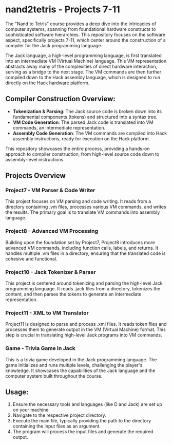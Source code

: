 # nand2tetris - Projects 7-11

The "Nand to Tetris" course provides a deep dive into the intricacies of computer systems, spanning from foundational hardware constructs to sophisticated software hierarchies. This repository focuses on the software aspect, specifically projects 7-11, which center around the construction of a compiler for the Jack programming language.

The Jack language, a high-level programming language, is first translated into an intermediate VM (Virtual Machine) language. This VM representation abstracts away many of the complexities of direct hardware interaction, serving as a bridge to the next stage. The VM commands are then further compiled down to the Hack assembly language, which is designed to run directly on the Hack hardware platform.

## Compiler Construction Overview:

- **Tokenization & Parsing**: The Jack source code is broken down into its fundamental components (tokens) and structured into a syntax tree.
- **VM Code Generation**: The parsed Jack code is translated into VM commands, an intermediate representation.
- **Assembly Code Generation**: The VM commands are compiled into Hack assembly instructions, ready for execution on the Hack platform.

This repository showcases the entire process, providing a hands-on approach to compiler construction, from high-level source code down to assembly-level instructions.

## Projects Overview

### Project7 - VM Parser & Code Writer
This project focuses on VM parsing and code writing. It reads from a directory containing .vm files, processes various VM commands, and writes the results. The primary goal is to translate VM commands into assembly language.

### Project8 - Advanced VM Processing
Building upon the foundation set by Project7, Project8 introduces more advanced VM commands, including function calls, labels, and returns. It handles multiple .vm files in a directory, ensuring that the translated code is cohesive and functional.

### Project10 - Jack Tokenizer & Parser
This project is centered around tokenizing and parsing the high-level Jack programming language. It reads .jack files from a directory, tokenizes the content, and then parses the tokens to generate an intermediate representation.

### Project11 - XML to VM Translator
Project11 is designed to parse and process .xml files. It reads token files and processes them to generate output in the VM (Virtual Machine) format. This step is crucial in translating high-level Jack programs into VM commands.

### Game - Trivia Game in Jack
This is a trivia game developed in the Jack programming language. The game initializes and runs multiple levels, challenging the player's knowledge. It showcases the capabilities of the Jack language and the computer system built throughout the course.

## Usage:

1. Ensure the necessary tools and languages (like D and Jack) are set up on your machine.
2. Navigate to the respective project directory.
3. Execute the main file, typically providing the path to the directory containing the input files as an argument.
4. The program will process the input files and generate the required output.
